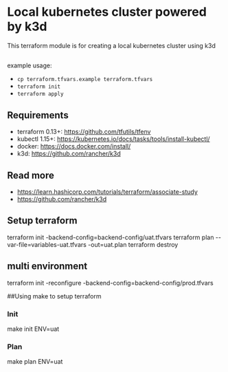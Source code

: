# Local kubernetes cluster powered by k3d

This terraform module is for creating a local kubernetes cluster using k3d

## 

example usage: 
* `cp terraform.tfvars.example terraform.tfvars`
* `terraform init`
* `terraform apply`

## Requirements

* terraform 0.13+: https://github.com/tfutils/tfenv
* kubectl 1.15+: https://kubernetes.io/docs/tasks/tools/install-kubectl/
* docker: https://docs.docker.com/install/
* k3d: https://github.com/rancher/k3d

## Read more

* https://learn.hashicorp.com/tutorials/terraform/associate-study
* https://github.com/rancher/k3d

## Setup terraform
terraform init -backend-config=backend-config/uat.tfvars
terraform plan --var-file=variables-uat.tfvars -out=uat.plan
terraform destroy 

## multi environment
terraform init -reconfigure -backend-config=backend-config/prod.tfvars

##Using make to setup terraform
### Init
make init ENV=uat

### Plan
make plan ENV=uat